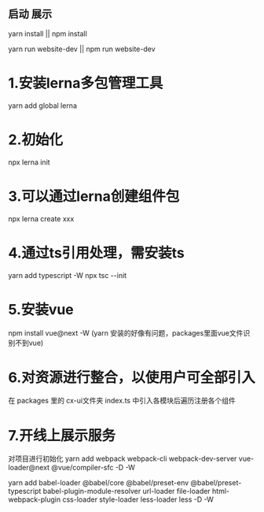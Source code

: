 ## 启动 展示
yarn install || npm install

yarn run website-dev || npm run website-dev

<!-- 此项目使用 yarn 包管理工具 -->

# 1.安装lerna多包管理工具
yarn add global lerna

# 2.初始化
npx lerna init

# 3.可以通过lerna创建组件包
npx lerna create xxx

# 4.通过ts引用处理，需安装ts
<!-- -W 是为了安装到全局 -->
yarn add typescript -W 
npx tsc --init

# 5.安装vue
npm install vue@next -W (yarn 安装的好像有问题，packages里面vue文件识别不到vue)

# 6.对资源进行整合，以使用户可全部引入
在 packages 里的 cx-ui文件夹 index.ts 中引入各模块后遍历注册各个组件

# 7.开线上展示服务
对项目进行初始化
yarn add webpack webpack-cli webpack-dev-server vue-loader@next @vue/compiler-sfc -D -W

yarn add babel-loader @babel/core @babel/preset-env @babel/preset-typescript babel-plugin-module-resolver url-loader file-loader html-webpack-plugin css-loader 
style-loader less-loader less -D -W
